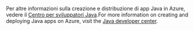 <span data-ttu-id="f93c1-101">Per altre informazioni sulla creazione e distribuzione di app Java in Azure, vedere il [Centro per sviluppatori Java](https://docs.microsoft.com/java/api).</span><span class="sxs-lookup"><span data-stu-id="f93c1-101">For more information on creating and deploying Java apps on Azure, visit the [Java developer center](https://docs.microsoft.com/java/api).</span></span>